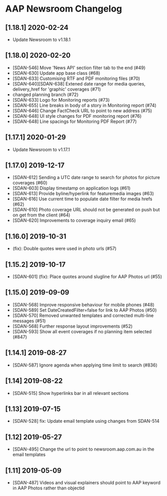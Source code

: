 # AAP Newsroom Changelog

## [1.18.1] 2020-02-24
- Update Newsroom to v1.18.1

## [1.18.0] 2020-02-20
- [SDAN-546] Move 'News API' section filter tab to the end (#49)
- [SDAN-630] Update app base class (#68)
- [SDAN-633] Customising RTF and PDF monitoring files (#70)
- [SDAN-640][SDAN-638] Extened date range for media queries, delivery_href for 'graphic' coverages (#71)
- changed planning branch (#72)
- [SDAN-633] Logo for Monitoring reports (#73)
- [SDAN-655] Line breaks in body of a story in Monitoring report (#74)
- [SDAN-646] Change FactCheck URL to point to new address (#75)
- [SDAN-648] UI style changes for PDF monitoring report (#76)
- [SDAN-648] Line spacings for Monitoring PDF Report (#77)

## [1.17.1] 2020-01-29
- Update Newsroom to v1.17.1

## [1.17.0] 2019-12-17
- [SDAN-612] Sending a UTC date range to search for photos for picture coverages (#60)
- [SDAN-603] Display timestamp on application logs (#61)
- [SDAN-613] Provide byline/hyperlink for featuremedia images (#63)
- [SDAN-616] Use current time to populate date filter for media hrefs (#62)
- [SDAN-610] Photo coverage URL should not be generated on push but on get from the client (#64)
- [SDAN-620] Improvements to coverage inquiry email (#65)

## [1.16.0] 2019-10-31
- (fix): Double quotes were used in photo urls (#57)

## [1.15.2] 2019-10-17
- [SDAN-601] (fix): Place quotes around slugline for AAP Photos url (#55)

## [1.15.0] 2019-09-09
- [SDAN-568] Improve responsive behaviour for mobile phones (#48)
- [SDAN-589] Set DateCreatedFilter=false for link to AAP Photos (#50)
- [SDAN-570] Removed unwanted templates and corrected multi-line messages (#51)
- [SDAN-568] Further response layout improvements (#52)
- [SDAN-593] Show all event coverages if no planning item selected (#847)

## [1.14.1] 2019-08-27
- [SDAN-587] Ignore agenda when applying time limit to search (#836)

## [1.14] 2019-08-22
- [SDAN-515] Show hyperlinks bar in all relevant sections

## [1.13] 2019-07-15
- [SDAN-528] fix: Update email template using changes from SDAN-514

## [1.12] 2019-05-27
- [SDAN-495] Change the url to point to newsroom.aap.com.au in the email templates

## [1.11] 2019-05-09
- [SDAN-487] Videos and visual explainers should point to AAP keyword in AAP Photos rather than objectid

